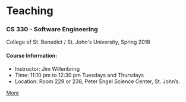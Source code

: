 # Teaching
### CS 330 - Software Engineering
College of St. Benedict / St. John's University, Spring 2018

#### Course Information:

  * Instructor: Jim Willenbring
  * Time: 11:10 pm to 12:30 pm Tuesdays and Thursdays
  * Location: Room 229 or 238, Peter Engel Science Center, St. John’s.

[More](2018-Spring-CS330/)

